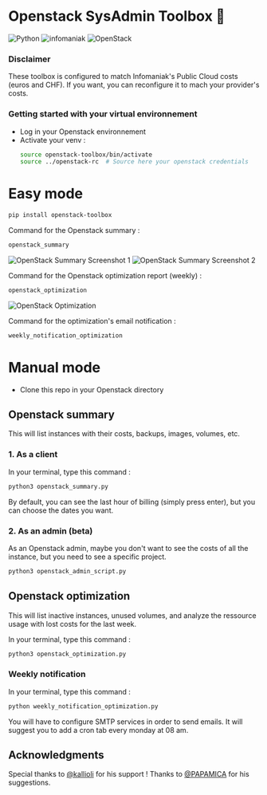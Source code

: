 # Openstack SysAdmin Toolbox 🧰

![Python](https://img.shields.io/badge/python-3670A0?style=for-the-badge&logo=python&logoColor=ffdd54) ![infomaniak](https://img.shields.io/badge/infomaniak-0098FF?style=for-the-badge&logo=infomaniak&logoColor=white) ![OpenStack](https://img.shields.io/badge/Openstack-%23f01742.svg?style=for-the-badge&logo=openstack&logoColor=white)

### Disclaimer

These toolbox is configured to match Infomaniak's Public Cloud costs (euros and CHF). If you want, you can reconfigure it to mach your provider's costs.

<!-- GETTING STARTED -->
### Getting started with your virtual environnement

* Log in your Openstack environnement
* Activate your venv : 
  ```sh
  source openstack-toolbox/bin/activate
  source ../openstack-rc  # Source here your openstack credentials
  ```

# Easy mode 

  ```sh
  pip install openstack-toolbox
  ```

Command for the Openstack summary :

  ```sh
  openstack_summary
  ```

![OpenStack Summary Screenshot 1](https://raw.githubusercontent.com/ClaraVnk/openstack-toolbox/main/img/openstack_summary_1.png)
![OpenStack Summary Screenshot 2](https://raw.githubusercontent.com/ClaraVnk/openstack-toolbox/main/img/openstack_summary_2.png)

Command for the Openstack optimization report (weekly) :

  ```sh
  openstack_optimization
  ```

![OpenStack Optimization](https://raw.githubusercontent.com/ClaraVnk/openstack-toolbox/main/img/openstack_optimization.png)

Command for the optimization's email notification :

  ```sh
  weekly_notification_optimization
  ```

# Manual mode

* Clone this repo in your Openstack directory

## Openstack summary 

This will list instances with their costs, backups, images, volumes, etc.

### 1. As a client

In your terminal, type this command : 
  ```sh
  python3 openstack_summary.py
  ```

By default, you can see the last hour of billing (simply press enter), but you can choose the dates you want.

### 2. As an admin (beta)

As an Openstack admin, maybe you don't want to see the costs of all the instance, but you need to see a specific project.
  ```sh
  python3 openstack_admin_script.py
  ```

## Openstack optimization

This will list inactive instances, unused volumes, and analyze the ressource usage with lost costs for the last week.

In your terminal, type this command : 
  ```sh
  python3 openstack_optimization.py
  ```

### Weekly notification

In your terminal, type this command : 
  ```sh
  python weekly_notification_optimization.py
  ```

You will have to configure SMTP services in order to send emails.
It will suggest you to add a cron tab every monday at 08 am.

<!-- ACKNOWLEDGMENTS -->
## Acknowledgments

Special thanks to [@kallioli](https://github.com/kallioli) for his support !
Thanks to [@PAPAMICA](https://github.com/PAPAMICA) for his suggestions.